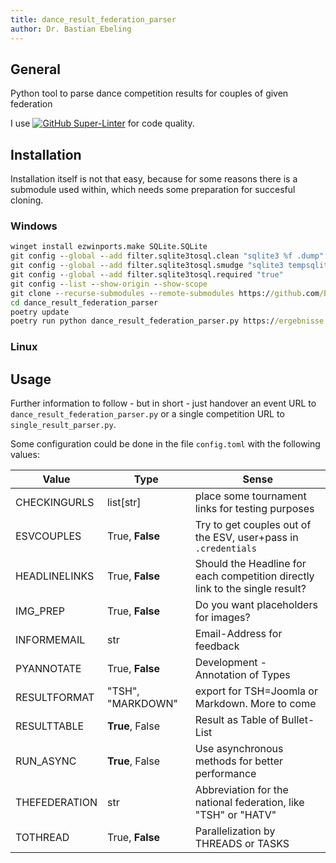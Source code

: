 ```yaml
---
title: dance_result_federation_parser
author: Dr. Bastian Ebeling
---
```


## General
Python tool to parse dance competition results for couples of given federation

I use [![GitHub Super-Linter](https://github.com/Barry1/dance_result_federation_parser/actions/workflows/lintme.yml/badge.svg)](https://github.com/marketplace/actions/super-linter)
for code quality.

## Installation

Installation itself is not that easy, because for some reasons there is a submodule used within, which needs some preparation for succesful cloning.

### Windows

```cmd
winget install ezwinports.make SQLite.SQLite 
git config --global --add filter.sqlite3tosql.clean "sqlite3 %f .dump"
git config --global --add filter.sqlite3tosql.smudge "sqlite3 tempsqlitedb ; cat tempsqlitedb ; rm tempsqlitedb"
git config --global --add filter.sqlite3tosql.required "true"
git config --list --show-origin --show-scope
git clone --recurse-submodules --remote-submodules https://github.com/Barry1/dance_result_federation_parser
cd dance_result_federation_parser
poetry update
poetry run python dance_result_federation_parser.py https://ergebnisse.tc-gold-und-silber.de/2025-03-08/
```

### Linux

## Usage

Further information to follow - but in short - just handover an event URL to `dance_result_federation_parser.py` or a
single competition URL to `single_result_parser.py`.

Some configuration could be done in the file `config.toml` with the following values:

| Value         | Type              | Sense                                                                        |
| ------------- | ----------------- | ---------------------------------------------------------------------------- |
| CHECKINGURLS  | list[str]         | place some tournament links for testing purposes                             |
| ESVCOUPLES    | True, **False**   | Try to get couples out of the ESV, user+pass in `.credentials`               |
| HEADLINELINKS | True, **False**   | Should the Headline for each competition directly link to the single result? |
| IMG_PREP      | True, **False**   | Do you want placeholders for images?                                         |
| INFORMEMAIL   | str               | Email-Address for feedback                                                   |
| PYANNOTATE    | True, **False**   | Development - Annotation of Types                                            |
| RESULTFORMAT  | "TSH", "MARKDOWN" | export for TSH=Joomla or Markdown. More to come                              |
| RESULTTABLE   | **True**, False   | Result as Table of Bullet-List                                               |
| RUN_ASYNC     | **True**, False   | Use asynchronous methods for better performance                              |
| THEFEDERATION | str               | Abbreviation for the national federation, like "TSH" or "HATV"               |
| TOTHREAD      | True, **False**   | Parallelization by THREADS or TASKS                                          |

